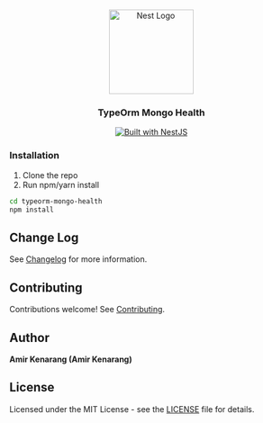 <h1 align="center"></h1>

<div align="center">
  <a href="http://nestjs.com/" target="_blank">
    <img src="https://nestjs.com/img/logo_text.svg" width="150" alt="Nest Logo" />
  </a>
</div>

<h3 align="center">TypeOrm Mongo Health</h3>

<div align="center">
  <a href="https://nestjs.com" target="_blank">
    <img src="https://img.shields.io/badge/built%20with-NestJs-red.svg" alt="Built with NestJS">
  </a>
</div>

### Installation

1. Clone the repo
2. Run npm/yarn install

```bash
cd typeorm-mongo-health
npm install
```

## Change Log

See [Changelog](CHANGELOG.md) for more information.

## Contributing

Contributions welcome! See [Contributing](CONTRIBUTING.md).

## Author

**Amir Kenarang (Amir Kenarang)**

## License

Licensed under the MIT License - see the [LICENSE](LICENSE) file for details.
